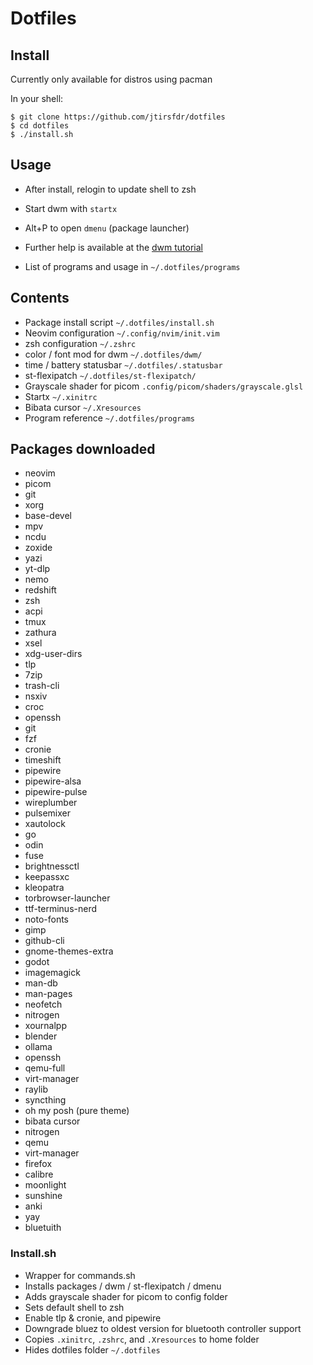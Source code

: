 # Dotfiles

## Install
Currently only available for distros using pacman

In your shell:

```
$ git clone https://github.com/jtirsfdr/dotfiles
$ cd dotfiles
$ ./install.sh
```

## Usage
- After install, relogin to update shell to zsh

- Start dwm with ```startx```

- Alt+P to open ```dmenu``` (package launcher)

- Further help is available at the [dwm tutorial](https://dwm.suckless.org/tutorial/)

- List of programs and usage in ```~/.dotfiles/programs```

## Contents
- Package install script ```~/.dotfiles/install.sh```
- Neovim configuration ```~/.config/nvim/init.vim```
- zsh configuration ```~/.zshrc```
- color / font mod for dwm ```~/.dotfiles/dwm/```
- time / battery statusbar ```~/.dotfiles/.statusbar```
- st-flexipatch  ```~/.dotfiles/st-flexipatch/```
- Grayscale shader for picom ```.config/picom/shaders/grayscale.glsl```
- Startx ```~/.xinitrc```
- Bibata cursor ```~/.Xresources```
- Program reference ```~/.dotfiles/programs```

## Packages downloaded
- neovim  
- picom  
- git 
- xorg 
- base-devel 
- mpv 
- ncdu 
- zoxide 
- yazi 
- yt-dlp 
- nemo 
- redshift 
- zsh 
- acpi 
- tmux 
- zathura 
- xsel 
- xdg-user-dirs 
- tlp 
- 7zip 
- trash-cli 
- nsxiv 
- croc 
- openssh 
- git 
- fzf 
- cronie 
- timeshift 
- pipewire 
- pipewire-alsa 
- pipewire-pulse 
- wireplumber 
- pulsemixer 
- xautolock 
- go 
- odin 
- fuse 
- brightnessctl 
- keepassxc 
- kleopatra 
- torbrowser-launcher 
- ttf-terminus-nerd 
- noto-fonts 
- gimp 
- github-cli 
- gnome-themes-extra 
- godot 
- imagemagick 
- man-db 
- man-pages 
- neofetch 
- nitrogen 
- xournalpp 
- blender 
- ollama 
- openssh 
- qemu-full 
- virt-manager 
- raylib 
- syncthing 
- oh my posh (pure theme)
- bibata cursor
- nitrogen
- qemu
- virt-manager
- firefox
- calibre
- moonlight
- sunshine
- anki
- yay
- bluetuith

### Install.sh
- Wrapper for commands.sh
- Installs packages / dwm / st-flexipatch / dmenu
- Adds grayscale shader for picom to config folder
- Sets default shell to zsh 
- Enable tlp & cronie, and pipewire
- Downgrade bluez to oldest version for bluetooth controller support
- Copies ```.xinitrc```, ```.zshrc```, and ```.Xresources``` to home folder
- Hides dotfiles folder ```~/.dotfiles```
